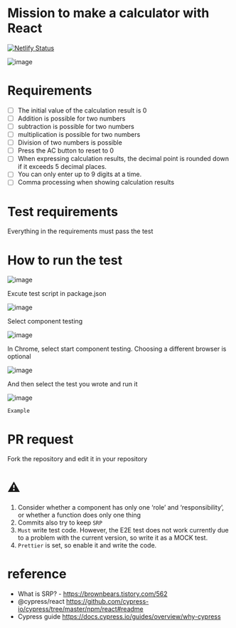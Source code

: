 # Mission to make a calculator with React

[![Netlify Status](https://api.netlify.com/api/v1/badges/56ab91af-0963-4e1f-ba56-cf0699a1bd1b/deploy-status)](https://app.netlify.com/sites/leafy-sable-757250/deploys)

![image](https://user-images.githubusercontent.com/41019113/175235647-83e19cb4-d736-45f7-acf6-c8a3e9775399.png)

# Requirements
- [ ] The initial value of the calculation result is 0
- [ ] Addition is possible for two numbers
- [ ] subtraction is possible for two numbers
- [ ] multiplication is possible for two numbers
- [ ] Division of two numbers is possible
- [ ] Press the AC button to reset to 0
- [ ] When expressing calculation results, the decimal point is rounded down if it exceeds 5 decimal places.
- [ ] You can only enter up to 9 digits at a time.
- [ ] Comma processing when showing calculation results

# Test requirements
Everything in the requirements must pass the test


# How to run the test
![image](https://user-images.githubusercontent.com/41019113/175460808-97c253b6-f97a-4db0-9914-86ff31c4fbbb.png)

Excute test script in package.json

![image](https://user-images.githubusercontent.com/41019113/175460919-e79418b7-4db3-4b16-bd6b-bb68c75d00f7.png)

Select component testing

![image](https://user-images.githubusercontent.com/41019113/175460997-1b01a9a6-1fa7-4abb-90c1-a8a177f2d8cf.png)

In Chrome, select start component testing. Choosing a different browser is optional

![image](https://user-images.githubusercontent.com/41019113/175461094-bfe50118-c8a1-4e2a-ab87-f76f65acc623.png)

And then select the test you wrote and run it

![image](https://user-images.githubusercontent.com/41019113/175473040-87efd558-9c56-4333-9345-d64a46202bff.png)

`Example`

# PR request
Fork the repository and edit it in your repository

# ⚠
1. Consider whether a component has only one ‘role’ and ‘responsibility’, or whether a function does only one thing
2. Commits also try to keep `SRP`
3. `Must` write test code. However, the E2E test does not work currently due to a problem with the current version, so write it as a MOCK test.
4. `Prettier` is set, so enable it and write the code.

# reference
- What is SRP? - https://brownbears.tistory.com/562
- @cypress/react https://github.com/cypress-io/cypress/tree/master/npm/react#readme
- Cypress guide https://docs.cypress.io/guides/overview/why-cypress
